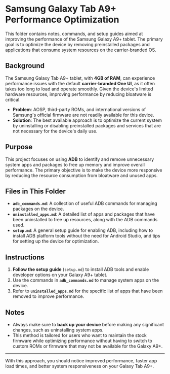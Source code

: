 
# Samsung Galaxy Tab A9+ Performance Optimization

This folder contains notes, commands, and setup guides aimed at improving the performance of the Samsung Galaxy A9+ tablet. The primary goal is to optimize the device by removing preinstalled packages and applications that consume system resources on the carrier-branded OS.

## Background

The Samsung Galaxy Tab A9+ tablet, with **4GB of RAM**, can experience performance issues with the default **carrier-branded One UI**, as it often takes too long to load and operate smoothly. Given the device's limited hardware resources, improving performance by reducing bloatware is critical.

- **Problem**: AOSP, third-party ROMs, and international versions of Samsung's official firmware are not readily available for this device.
- **Solution**: The best available approach is to optimize the current system by uninstalling or disabling preinstalled packages and services that are not necessary for the device's daily use.

## Purpose

This project focuses on using **ADB** to identify and remove unnecessary system apps and packages to free up memory and improve overall performance. The primary objective is to make the device more responsive by reducing the resource consumption from bloatware and unused apps.

## Files in This Folder

- **`adb_commands.md`**: A collection of useful ADB commands for managing packages on the device.
- **`uninstalled_apps.md`**: A detailed list of apps and packages that have been uninstalled to free up resources, along with the ADB commands used.
- **`setup.md`**: A general setup guide for enabling ADB, including how to install ADB platform tools without the need for Android Studio, and tips for setting up the device for optimization.

## Instructions

1. **Follow the setup guide** (`setup.md`) to install ADB tools and enable developer options on your Galaxy A9+ tablet.
2. Use the commands in **`adb_commands.md`** to manage system apps on the device.
3. Refer to **`uninstalled_apps.md`** for the specific list of apps that have been removed to improve performance.

## Notes

- Always make sure to **back up your device** before making any significant changes, such as uninstalling system apps.
- This method is tailored for users who want to maintain the stock firmware while optimizing performance without having to switch to custom ROMs or firmware that may not be available for the Galaxy A9+.

---

With this approach, you should notice improved performance, faster app load times, and better system responsiveness on your Galaxy Tab A9+.
